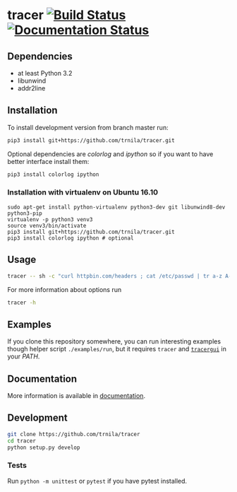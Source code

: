 # tracer [![Build Status](https://travis-ci.org/trnila/tracer.svg?branch=master)](https://travis-ci.org/trnila/tracer) [![Documentation Status](http://readthedocs.org/projects/tracertool/badge/?version=latest)](http://tracertool.readthedocs.io/en/latest/?badge=latest)

## Dependencies
- at least Python 3.2
- libunwind
- addr2line


## Installation
To install development version from branch master run:
```sh
pip3 install git+https://github.com/trnila/tracer.git
```

Optional dependencies are *colorlog* and *ipython* so if you want to have better interface install them:
```sh
pip3 install colorlog ipython
```

### Installation with virtualenv on Ubuntu 16.10
```
sudo apt-get install python-virtualenv python3-dev git libunwind8-dev python3-pip
virtualenv -p python3 venv3
source venv3/bin/activate
pip3 install git+https://github.com/trnila/tracer.git
pip3 install colorlog ipython # optional
```

## Usage
```sh
tracer -- sh -c "curl httpbin.com/headers ; cat /etc/passwd | tr a-z A-Z | tac" 
```

For more information about options run
```sh
tracer -h
```

## Examples
If you clone this repository somewhere, you can run interesting examples though helper script `./examples/run`,
but it requires `tracer` and [`tracergui`](https://github.com/trnila/tracer-gui) in your *PATH*. 

## Documentation
More information is available in [documentation](http://tracertool.readthedocs.io/en/latest/).

## Development
```sh
git clone https://github.com/trnila/tracer
cd tracer
python setup.py develop
```

### Tests
Run `python -m unittest` or `pytest` if you have pytest installed.
